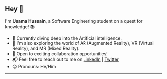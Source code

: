 ## Hey 👋

I'm **Usama Hussain**, a Software Engineering student on a quest for knowledge! 📚

- 🌟 Currently diving deep into the Artificial intelligence.
- 🚀 I'm also exploring the world of AR (Augmented Reality), VR (Virtual Reality), and MR (Mixed Reality).
- 🤝 Open to exciting collaboration opportunities!
- 📬 Feel free to reach out to me on [LinkedIn](https://www.linkedin.com/in/usama-hussain-45ba53200/) | [Twitter](https://twitter.com/UsamaHussadev)
- 😊 Pronouns: He/Him


---
